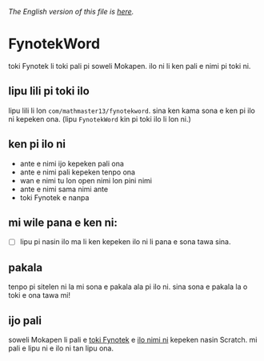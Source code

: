*The English version of this file is [here](README.md).*

# FynotekWord
toki Fynotek li toki pali pi soweli Mokapen. ilo ni li ken pali e nimi pi toki ni.

## lipu lili pi toki ilo
lipu lili li lon `com/mathmaster13/fynotekword`. sina ken kama sona e ken pi ilo ni kepeken ona. (lipu `FynotekWord` kin pi toki ilo li lon ni.)

## ken pi ilo ni
- ante e nimi ijo kepeken pali ona
- ante e nimi pali kepeken tenpo ona
- wan e nimi tu lon open nimi lon pini nimi
- ante e nimi sama nimi ante
- toki Fynotek e nanpa

## mi wile pana e ken ni:
- [ ] lipu pi nasin ilo ma li ken kepeken ilo ni li pana e sona tawa sina.

## pakala
tenpo pi sitelen ni la mi sona e pakala ala pi ilo ni.  sina sona e pakala la o toki e ona tawa mi!

## ijo pali
soweli Mokapen li pali e [toki Fynotek](https://linktr.ee/fynotek "lipu pi kama sona") e [ilo nimi ni](https://scratch.mit.edu/projects/584256352/ "Fynotek Conjugator in Scratch") kepeken nasin Scratch. mi pali e lipu ni e ilo ni tan lipu ona.
